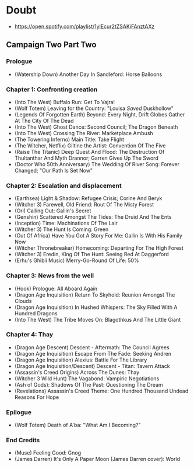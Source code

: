 # Doubt

* https://open.spotify.com/playlist/1ylEcur2tZSAKiFAnztAXz

## Campaign Two Part Two
### Prologue

* (Watership Down) Another Day In Sandleford: Horse Balloons

### Chapter 1: Confronting creation

* (Into The West) Buffalo Run: Get To Vajra!
* (Wolf Totem) Leaving for the Country: "Louisa *Saved* Duskhollow"
* (Legends Of Forgotten Earth) Beyond: Every Night, Drift Globes Gather At The City Of The Dead
* (Into The West) Ghost Dance: Second Council; The Dragon Beneath
* (Into The West) Crossing The River: Marketplace Ambush
* (The Towering Inferno) Main Title: Take Flight
* (The Witcher, Netflix) Giltine the Artist: Convention Of The Five
* (Raise The Titanic) Deep Quest And Flood: The Destruction Of Thultanthar And Myth Drannor; Garren Gives Up The Sword
* (Doctor Who 50th Anniversary) The Wedding Of River Song: Forever Changed; "Our Path Is Set Now"

### Chapter 2: Escalation and displacement

* (Earthsea) Light & Shadow: Refugee Crisis; Corine And Beryk
* (Witcher 3) Farewell, Old Friend: Rout Of The Misty Forest
* (Ori) Calling Out: Gallin's Secret
* (Genshin) Scattered Amongst The Tides: The Druid And The Ents
* (Inception) Time: Machinations Of The Lair
* (Witcher 3) The Hunt Is Coming: Green
* (Out Of Africa) Have You Got A Story For Me: Gallin Is With His Family Now
* (Witcher Thronebreaker) Homecoming: Departing For The High Forest
* (Witcher 3) Eredin, King Of The Hunt: Seeing Red At Daggerford
* (Erhu's Ghibli Music) Merry-Go-Round Of Life: 50%

### Chapter 3: News from the well

* (Hook) Prologue: All Aboard Again
* (Dragon Age Inquisition) Return To Skyhold: Reunion Amongst The Clouds
* (Dragon Age Inquisition) In Hushed Whispers: The Sky Filled With A Hundred Dragons
* (Into The West) The Tribe Moves On: Blagothkus And The Little Giant

### Chapter 4: Thay

* (Dragon Age Descent) Descent - Aftermath: The Council Agrees
* (Dragon Age Inquisition) Escape From The Fade: Seeking Andren
* (Dragon Age Inquisition) Alexius: Battle For The Library
* (Dragon Age Inquisition/Descent) Descent - Titan: Tavern Attack
* (Assassin's Creed Origins) Across The Dunes: Thay
* (Witcher 3 Wild Hunt) The Vagabond: Vampiric Negotiations
* (Ash of Gods): Shadows Of The Past: Questioning The Dream
* (Revelations) Assassin's Creed Theme: One Hundred Thousand Undead Reasons For Hope

### Epilogue

* (Wolf Totem) Death of A'ba: "What Am I Becoming?"

### End Credits

* (Muse) Feeling Good: Gnog
* (James Darren) It's Only A Paper Moon (James Darren cover): World
